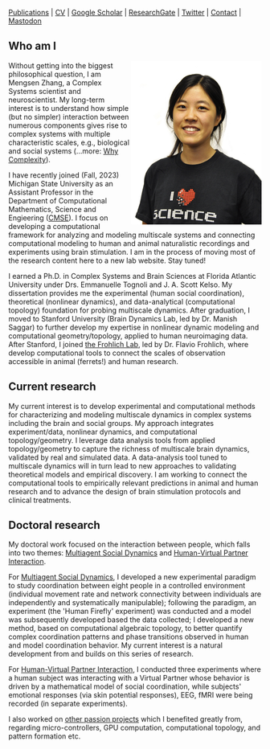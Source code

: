 [Publications](/pubs.md) | [CV](/docs/MengsenZhang_CV.pdf) | [Google Scholar](https://scholar.google.com/citations?user=YfVxfjMAAAAJ&hl=en) | [ResearchGate](https://www.researchgate.net/profile/Mengsen_Zhang) | [Twitter](https://twitter.com/Mengsen) | [Contact](contact.md) | <a rel="me" href="https://mathstodon.xyz/@mengsen">Mastodon</a>

## Who am I
<img src="./pics/HS1_SM.jpg" width ="260" align="right">Without getting into the biggest philosophical question, I am Mengsen Zhang, a Complex Systems scientist and neuroscientist. My long-term interest is to understand how simple (but no simpler) interaction between numerous components gives rise to complex systems with multiple characteristic scales, e.g., biological and social systems (...more: [Why Complexity](/complexity.md)). 

I have recently joined (Fall, 2023) Michigan State University as an Assistant Professor in the Department of Computational Mathematics, Science and Engieering ([CMSE](https://cmse.msu.edu/)). I focus on developing a computational framework for analyzing and modeling multiscale systems and connecting computational modeling to human and animal naturalistic recordings and experiments using brain stimulation. I am in the process of moving most of the research content here to a new lab website. Stay tuned!

I earned a Ph.D. in Complex Systems and Brain Sciences at Florida Atlantic University under Drs. Emmanuelle Tognoli and J. A. Scott Kelso. My dissertation provides me the experimental (human social coordination), theoretical (nonlinear dynamics), and data-analytical (computational topology) foundation for probing multiscale dynamics. After graduation, I moved to Stanford University (Brain Dynamics Lab, led by Dr. Manish Saggar) to further develop my expertise in nonlinear dynamic modeling and computational geometry/topology, applied to human neuroimaging data. After Stanford, I joined [the Frohlich Lab](http://www.frohlichlab.org/), led by Dr. Flavio Frohlich, where develop computational tools to connect the scales of observation accessible in animal (ferrets!) and human research.

## Current research
My current interest is to develop experimental and computational methods for characterizing and modeling multiscale dynamics in complex systems including the brain and social groups. My approach integrates experiment/data, nonlinear dynamics, and computational topology/geometry. I leverage data analysis tools from applied topology/geometry to capture the richness of multiscale brain dynamics, validated by real and simulated data. A data-analysis tool tuned to multiscale dynamics will in turn lead to new approaches to validating theoretical models and empirical discovery. I am working to connect the computational tools to empirically relevant predictions in animal and human research and to advance the design of brain stimulation protocols and clinical treatments. 

## Doctoral research
My doctoral work focused on the interaction between people, which falls into two themes: [Multiagent Social Dynamics](/topics/multiagentsocial.md) and [Human-Virtual Partner Interaction](/topics/VPI.md). 

For [Multiagent Social Dynamics](/topics/multiagentsocial.md), I developed a new experimental paradigm to study coordination between eight people in a controlled environment (individual movement rate and network connectivity between individuals are independently and systematically manipulable); following the paradigm, an experiment (the 'Human Firefly' experiment) was conducted and a model was subsequently developed based the data collected; I developed a new method, based on computational algebraic topology, to better quantify complex coordination patterns and phase transitions observed in human and model coordination behavior. My current interest is a natural development from and builds on this series of research. 

For [Human-Virtual Partner Interaction](/topics/VPI.md), I conducted three experiments where a human subject was interacting with a Virtual Partner whose behavior is driven by a mathematical model of social coordination, while subjects' emotional responses (via skin potential responses), EEG, fMRI were being recorded (in separate experiments). 

I also worked on [other passion projects](/topics/docsideprojects.md) which I benefited greatly from, regarding micro-controllers, GPU computation, computational topology, and pattern formation etc. 

